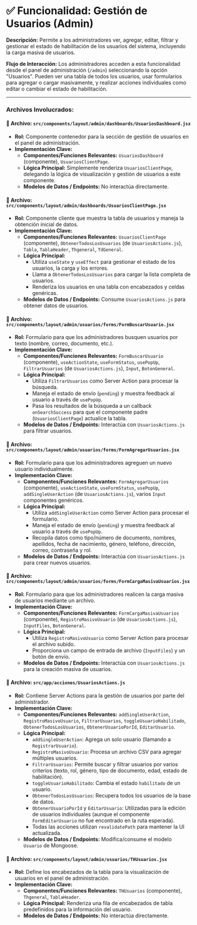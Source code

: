 # ✅ Funcionalidad: Gestión de Usuarios (Admin)

**Descripción:** Permite a los administradores ver, agregar, editar, filtrar y gestionar el estado de habilitación de los usuarios del sistema, incluyendo la carga masiva de usuarios.

**Flujo de Interacción:** Los administradores acceden a esta funcionalidad desde el panel de administración (`/admin`) seleccionando la opción "Usuarios". Pueden ver una tabla de todos los usuarios, usar formularios para agregar o cargar masivamente, y realizar acciones individuales como editar o cambiar el estado de habilitación.

---

### Archivos Involucrados:

#### 📄 **Archivo:** `src/components/layout/admin/dashboards/UsuariosDashboard.jsx`
* **Rol:** Componente contenedor para la sección de gestión de usuarios en el panel de administración.
* **Implementación Clave:**
    * **Componentes/Funciones Relevantes:** `UsuariosDashboard` (componente), `UsuariosClientPage`.
    * **Lógica Principal:** Simplemente renderiza `UsuariosClientPage`, delegando la lógica de visualización y gestión de usuarios a este componente.
    * **Modelos de Datos / Endpoints:** No interactúa directamente.

#### 📄 **Archivo:** `src/components/layout/admin/dashboards/UsuariosClientPage.jsx`
* **Rol:** Componente cliente que muestra la tabla de usuarios y maneja la obtención inicial de datos.
* **Implementación Clave:**
    * **Componentes/Funciones Relevantes:** `UsuariosClientPage` (componente), `ObtenerTodosLosUsuarios` (de `UsuariosActions.js`), `Tabla`, `TablaHeader`, `Thgeneral`, `TdGeneral`.
    * **Lógica Principal:**
        *   Utiliza `useState` y `useEffect` para gestionar el estado de los usuarios, la carga y los errores.
        *   Llama a `ObtenerTodosLosUsuarios` para cargar la lista completa de usuarios.
        *   Renderiza los usuarios en una tabla con encabezados y celdas genéricas.
    * **Modelos de Datos / Endpoints:** Consume `UsuariosActions.js` para obtener datos de usuarios.

#### 📄 **Archivo:** `src/components/layout/admin/usuarios/forms/FormBuscarUsuario.jsx`
* **Rol:** Formulario para que los administradores busquen usuarios por texto (nombre, correo, documento, etc.).
* **Implementación Clave:**
    * **Componentes/Funciones Relevantes:** `FormBuscarUsuario` (componente), `useActionState`, `useFormStatus`, `usePopUp`, `FiltrarUsuarios` (de `UsuariosActions.js`), `Input`, `BotonGeneral`.
    * **Lógica Principal:**
        *   Utiliza `FiltrarUsuarios` como Server Action para procesar la búsqueda.
        *   Maneja el estado de envío (`pending`) y muestra feedback al usuario a través de `usePopUp`.
        *   Pasa los resultados de la búsqueda a un callback `onSearchSuccess` para que el componente padre (`UsuariosClientPage`) actualice la tabla.
    * **Modelos de Datos / Endpoints:** Interactúa con `UsuariosActions.js` para filtrar usuarios.

#### 📄 **Archivo:** `src/components/layout/admin/usuarios/forms/FormAgregarUsuarios.jsx`
* **Rol:** Formulario para que los administradores agreguen un nuevo usuario individualmente.
* **Implementación Clave:**
    * **Componentes/Funciones Relevantes:** `FormAgregarUsuarios` (componente), `useActionState`, `useFormStatus`, `usePopUp`, `addSingleUserAction` (de `UsuariosActions.js`), varios `Input` componentes genéricos.
    * **Lógica Principal:**
        *   Utiliza `addSingleUserAction` como Server Action para procesar el formulario.
        *   Maneja el estado de envío (`pending`) y muestra feedback al usuario a través de `usePopUp`.
        *   Recopila datos como tipo/número de documento, nombres, apellidos, fecha de nacimiento, género, teléfono, dirección, correo, contraseña y rol.
    * **Modelos de Datos / Endpoints:** Interactúa con `UsuariosActions.js` para crear nuevos usuarios.

#### 📄 **Archivo:** `src/components/layout/admin/usuarios/forms/FormCargaMasivaUsuarios.jsx`
* **Rol:** Formulario para que los administradores realicen la carga masiva de usuarios mediante un archivo.
* **Implementación Clave:**
    * **Componentes/Funciones Relevantes:** `FormCargaMasivaUsuarios` (componente), `RegistroMasivoUsuario` (de `UsuariosActions.js`), `InputFiles`, `BotonGeneral`.
    * **Lógica Principal:**
        *   Utiliza `RegistroMasivoUsuario` como Server Action para procesar el archivo subido.
        *   Proporciona un campo de entrada de archivo (`InputFiles`) y un botón de envío.
    * **Modelos de Datos / Endpoints:** Interactúa con `UsuariosActions.js` para la creación masiva de usuarios.

#### 📄 **Archivo:** `src/app/acciones/UsuariosActions.js`
* **Rol:** Contiene Server Actions para la gestión de usuarios por parte del administrador.
* **Implementación Clave:**
    * **Componentes/Funciones Relevantes:** `addSingleUserAction`, `RegistroMasivoUsuario`, `FiltrarUsuarios`, `toggleUsuarioHabilitado`, `ObtenerTodosLosUsuarios`, `ObtenerUsuarioPorId`, `EditarUsuario`.
    * **Lógica Principal:**
        *   `addSingleUserAction`: Agrega un solo usuario (llamando a `RegistrarUsuario`).
        *   `RegistroMasivoUsuario`: Procesa un archivo CSV para agregar múltiples usuarios.
        *   `FiltrarUsuarios`: Permite buscar y filtrar usuarios por varios criterios (texto, rol, género, tipo de documento, edad, estado de habilitación).
        *   `toggleUsuarioHabilitado`: Cambia el estado `habilitado` de un usuario.
        *   `ObtenerTodosLosUsuarios`: Recupera todos los usuarios de la base de datos.
        *   `ObtenerUsuarioPorId` y `EditarUsuario`: Utilizadas para la edición de usuarios individuales (aunque el componente `FormEditarUsuario` no fue encontrado en la ruta esperada).
        *   Todas las acciones utilizan `revalidatePath` para mantener la UI actualizada.
    * **Modelos de Datos / Endpoints:** Modifica/consume el modelo `Usuario` de Mongoose.

#### 📄 **Archivo:** `src/components/layout/admin/usuarios/THUsuarios.jsx`
* **Rol:** Define los encabezados de la tabla para la visualización de usuarios en el panel de administración.
* **Implementación Clave:**
    * **Componentes/Funciones Relevantes:** `THUsuarios` (componente), `Thgeneral`, `TablaHeader`.
    * **Lógica Principal:** Renderiza una fila de encabezados de tabla predefinidos para la información del usuario.
    * **Modelos de Datos / Endpoints:** No interactúa directamente.
